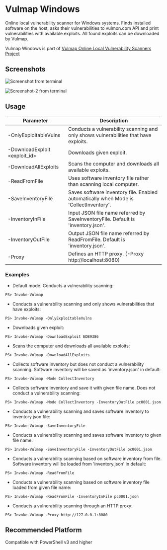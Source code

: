 # Vulmap Windows
Online local vulnerability scanner for Windows systems. Finds installed software on the host, asks their vulnerabilities to vulmon.com API and print vulnerabilities with available exploits. All found exploits can be downloaded by Vulmap.

Vulmap Windows is part of [Vulmap Online Local Vulnerability Scanners Project](https://github.com/vulmon/Vulmap)
## Screenshots
![Screenshot from terminal](https://raw.githubusercontent.com/vulmon/Vulmap/master/Vulmap-Windows/bir.jpg)

![Screenshot-2 from terminal](https://raw.githubusercontent.com/vulmon/Vulmap/master/Vulmap-Windows/iki.jpg)


## Usage

Parameter                     | Description
------------------------------| -------------
-OnlyExploitableVulns         | Conducts a vulnerability scanning and only shows vulnerabilities that have exploits.
-DownloadExploit <exploit_id> | Downloads given exploit.
-DownloadAllExploits          | Scans the computer and downloads all available exploits.
-ReadFromFile                 | Uses software inventory file rather than scanning local computer.
-SaveInventoryFile            | Saves software inventory file. Enabled automatically when Mode is 'CollectInventory'.
-InventoryInFile              | Input JSON file name referred by SaveInventoryFile. Default is 'inventory.json'.
-InventoryOutFile             | Output JSON file name referred by ReadFromFile. Default is 'inventory.json'.
-Proxy                        | Defines an HTTP proxy. (-Proxy http://localhost:8080)


### Examples

* Default mode. Conducts a vulnerability scanning:
```
PS> Invoke-Vulmap
```

* Conducts a vulnerability scanning and only shows vulnerabilities that have exploits:
```
PS> Invoke-Vulmap -OnlyExploitableVulns
```

* Downloads given exploit:
```
PS> Invoke-Vulmap -DownloadExploit EDB9386
```

* Scans the computer and downloads all available exploits:
```
PS> Invoke-Vulmap -DownloadAllExploits
```

* Collects software inventory but does not conduct a vulnerability scanning. Software inventory will be saved as 'inventory.json' in default:
```
PS> Invoke-Vulmap -Mode CollectInventory
```

* Collects software inventory and save it with given file name. Does not conduct a vulnerability scanning:
```
PS> Invoke-Vulmap -Mode CollectInventory -InventoryOutFile pc0001.json
```

* Conducts a vulnerability scanning and saves software inventory to inventory.json file:
```
PS> Invoke-Vulmap -SaveInventoryFile
```

* Conducts a vulnerability scanning and saves software inventory to given file name:
```
PS> Invoke-Vulmap -SaveInventoryFile -InventoryOutFile pc0001.json
```

* Conducts a vulnerability scanning based on software inventory from file. Software inventory will be loaded from 'inventory.json' in default:
```
PS> Invoke-Vulmap -ReadFromFile
```

* Conducts a vulnerability scanning based on software inventory file loaded from given file name:
```
PS> Invoke-Vulmap -ReadFromFile -InventoryInFile pc0001.json
```

* Conducts a vulnerability scanning through an HTTP proxy:
```
PS> Invoke-Vulmap -Proxy http://127.0.0.1:8080
```


## Recommended Platform
Compatible with PowerShell v3 and higher
